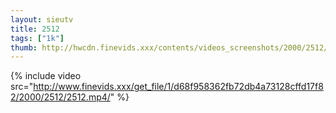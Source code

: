 ```yaml
--- 
layout: sieutv
title: 2512
tags: ["1k"]
thumb: http://hwcdn.finevids.xxx/contents/videos_screenshots/2000/2512/preview.mp4.jpg
---
```

{% include video src="http://www.finevids.xxx/get_file/1/d68f958362fb72db4a73128cffd17f82/2000/2512/2512.mp4/" %} 

